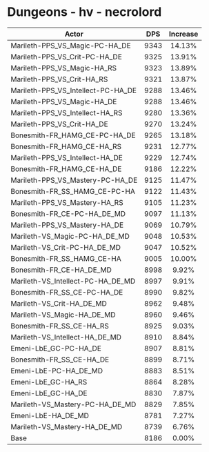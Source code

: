 # Dungeons - hv - necrolord
| Actor | DPS | Increase |
|---|:---:|:---:|
|Marileth-PPS_VS_Magic-PC-HA_DE|9343|14.13%|
|Marileth-PPS_VS_Crit-PC-HA_DE|9325|13.91%|
|Marileth-PPS_VS_Magic-HA_RS|9323|13.89%|
|Marileth-PPS_VS_Crit-HA_RS|9321|13.87%|
|Marileth-PPS_VS_Intellect-PC-HA_DE|9288|13.46%|
|Marileth-PPS_VS_Magic-HA_DE|9288|13.46%|
|Marileth-PPS_VS_Intellect-HA_RS|9280|13.36%|
|Marileth-PPS_VS_Crit-HA_DE|9270|13.24%|
|Bonesmith-FR_HAMG_CE-PC-HA_DE|9265|13.18%|
|Bonesmith-FR_HAMG_CE-HA_RS|9231|12.77%|
|Marileth-PPS_VS_Intellect-HA_DE|9229|12.74%|
|Bonesmith-FR_HAMG_CE-HA_DE|9186|12.22%|
|Marileth-PPS_VS_Mastery-PC-HA_DE|9125|11.47%|
|Bonesmith-FR_SS_HAMG_CE-PC-HA|9122|11.43%|
|Marileth-PPS_VS_Mastery-HA_RS|9105|11.23%|
|Bonesmith-FR_CE-PC-HA_DE_MD|9097|11.13%|
|Marileth-PPS_VS_Mastery-HA_DE|9069|10.79%|
|Marileth-VS_Magic-PC-HA_DE_MD|9048|10.53%|
|Marileth-VS_Crit-PC-HA_DE_MD|9047|10.52%|
|Bonesmith-FR_SS_HAMG_CE-HA|9005|10.00%|
|Bonesmith-FR_CE-HA_DE_MD|8998|9.92%|
|Marileth-VS_Intellect-PC-HA_DE_MD|8997|9.91%|
|Bonesmith-FR_SS_CE-PC-HA_DE|8990|9.82%|
|Marileth-VS_Crit-HA_DE_MD|8962|9.48%|
|Marileth-VS_Magic-HA_DE_MD|8960|9.46%|
|Bonesmith-FR_SS_CE-HA_RS|8925|9.03%|
|Marileth-VS_Intellect-HA_DE_MD|8910|8.84%|
|Emeni-LbE_GC-PC-HA_DE|8907|8.81%|
|Bonesmith-FR_SS_CE-HA_DE|8899|8.71%|
|Emeni-LbE-PC-HA_DE_MD|8883|8.51%|
|Emeni-LbE_GC-HA_RS|8864|8.28%|
|Emeni-LbE_GC-HA_DE|8830|7.87%|
|Marileth-VS_Mastery-PC-HA_DE_MD|8829|7.85%|
|Emeni-LbE-HA_DE_MD|8781|7.27%|
|Marileth-VS_Mastery-HA_DE_MD|8739|6.76%|
|Base|8186|0.00%|
